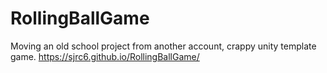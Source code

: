 # RollingBallGame
Moving an old school project from another account, crappy unity template game. 
https://sjrc6.github.io/RollingBallGame/
